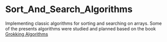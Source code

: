 # Sort_And_Search_Algorithms

Implementing classic algorithms for sorting and searching on arrays. 
Some of the presents algorithms were studied and planned based on the book [Grokking Algorithms](https://a.co/d/3ptV6Oq)

